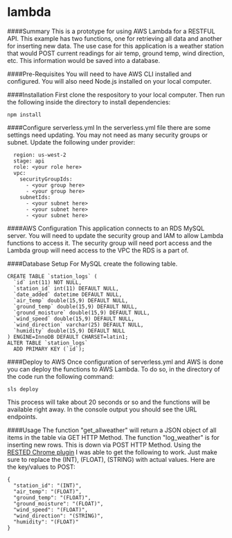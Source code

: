 # lambda

####Summary
This is a prototype for using AWS Lambda for a RESTFUL API.  This example has two functions, one for retrieving all data and another for inserting new data.
The use case for this application is a weather station that would POST current readings for air temp, ground temp, wind direction, etc.  This information would be saved into a database.  

####Pre-Requisites
You will need to have AWS CLI installed and configured.  You will also need Node.js installed on your local computer.

####Installation
First clone the respository to your local computer.
Then run the following inside the directory to install dependencies:
```
npm install
```

####Configure serverless.yml
In the serverless.yml file there are some settings need updating.  You may not need as many security groups or subnet. Update the following under provider:
```
  region: us-west-2
  stage: api
  role: <your role here>
  vpc:
    securityGroupIds:
      - <your group here>
      - <your group here>
    subnetIds:
      - <your subnet here>
      - <your subnet here>
      - <your subnet here>
```

####AWS Configuration
This application connects to an RDS MySQL server.  You will need to update the security group and IAM to allow Lambda functions to access it.  The security group will need port access and the Lambda group will need access to the VPC the RDS is a part of.

####Database Setup
For MySQL create the following table.
```
CREATE TABLE `station_logs` (
  `id` int(11) NOT NULL,
  `station_id` int(11) DEFAULT NULL,
  `date_added` datetime DEFAULT NULL,
  `air_temp` double(15,9) DEFAULT NULL,
  `ground_temp` double(15,9) DEFAULT NULL,
  `ground_moisture` double(15,9) DEFAULT NULL,
  `wind_speed` double(15,9) DEFAULT NULL,
  `wind_direction` varchar(25) DEFAULT NULL,
  `humidity` double(15,9) DEFAULT NULL
) ENGINE=InnoDB DEFAULT CHARSET=latin1;
ALTER TABLE `station_logs`
  ADD PRIMARY KEY (`id`);
```

####Deploy to AWS
Once configuration of serverless.yml and AWS is done you can deploy the functions to AWS Lambda.  To do so, in the directory of the code run the following command:
```
sls deploy
```
This process will take about 20 seconds or so and the functions will be available right away.  In the console output you should see the URL endpoints.

####Usage
The function "get_allweather" will return a JSON object of all items in the table via GET HTTP Method.
The function "log_weather" is for inserting new rows.  This is down via POST HTTP Method.  Using the [RESTED Chrome plugin](https://chrome.google.com/webstore/detail/rested/eelcnbccaccipfolokglfhhmapdchbfg?hl=en-US) I was able to get the following to work.  Just make sure to replace the (INT), (FLOAT), (STRING) with actual values.  Here are the key/values to POST:
```
{
  "station_id": "(INT)",
  "air_temp": "(FLOAT)",
  "ground_temp": "(FLOAT)",
  "ground_moisture": "(FLOAT)",
  "wind_speed": "(FLOAT)",
  "wind_direction": "(STRING)",
  "humidity": "(FLOAT)"
}
```